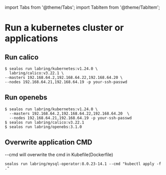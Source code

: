 import Tabs from '@theme/Tabs';
import TabItem from '@theme/TabItem';

# Run a kubernetes cluster or applications

## Run calico

```shell
$ sealos run labring/kubernetes:v1.24.0 \
  labring/calico:v3.22.1 \
--masters 192.168.64.2,192.168.64.22,192.168.64.20 \
--nodes 192.168.64.21,192.168.64.19 -p your-ssh-passwd
```

## Run openebs

```shell
$ sealos run labring/kubernetes:v1.24.0 \
  --masters 192.168.64.2,192.168.64.22,192.168.64.20  \
  --nodes 192.168.64.21,192.168.64.19 -p your-ssh-passwd
$ sealos run labring/calico:v3.22.1
$ sealos run labring/openebs:3.1.0
```

## Overwrite application CMD

--cmd will overwrite the cmd in Kubefile(Dockerfile)

```shell script
sealos run labring/mysql-operator:8.0.23-14.1 --cmd "kubectl apply -f ."
```